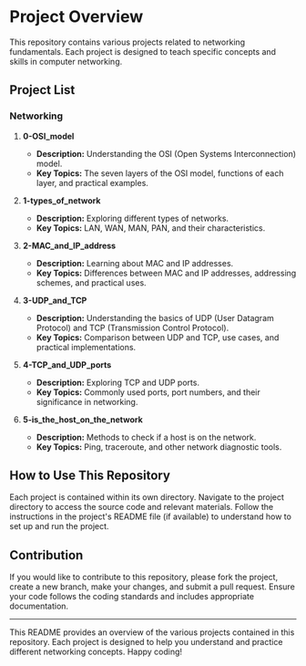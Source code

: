 # Project Overview

This repository contains various projects related to networking fundamentals. Each project is designed to teach specific concepts and skills in computer networking.

## Project List

### Networking

1. **0-OSI_model**
   - **Description:** Understanding the OSI (Open Systems Interconnection) model.
   - **Key Topics:** The seven layers of the OSI model, functions of each layer, and practical examples.

2. **1-types_of_network**
   - **Description:** Exploring different types of networks.
   - **Key Topics:** LAN, WAN, MAN, PAN, and their characteristics.

3. **2-MAC_and_IP_address**
   - **Description:** Learning about MAC and IP addresses.
   - **Key Topics:** Differences between MAC and IP addresses, addressing schemes, and practical uses.

4. **3-UDP_and_TCP**
   - **Description:** Understanding the basics of UDP (User Datagram Protocol) and TCP (Transmission Control Protocol).
   - **Key Topics:** Comparison between UDP and TCP, use cases, and practical implementations.

5. **4-TCP_and_UDP_ports**
   - **Description:** Exploring TCP and UDP ports.
   - **Key Topics:** Commonly used ports, port numbers, and their significance in networking.

6. **5-is_the_host_on_the_network**
   - **Description:** Methods to check if a host is on the network.
   - **Key Topics:** Ping, traceroute, and other network diagnostic tools.

## How to Use This Repository

Each project is contained within its own directory. Navigate to the project directory to access the source code and relevant materials. Follow the instructions in the project's README file (if available) to understand how to set up and run the project.

## Contribution

If you would like to contribute to this repository, please fork the project, create a new branch, make your changes, and submit a pull request. Ensure your code follows the coding standards and includes appropriate documentation.

---

This README provides an overview of the various projects contained in this repository. Each project is designed to help you understand and practice different networking concepts. Happy coding!

